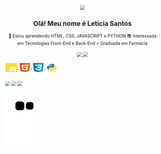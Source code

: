 
<div align="center">
<img src="https://user-images.githubusercontent.com/110691992/184910805-062d6eea-900a-4b4c-aeec-f8429dad1ba3.jpeg" width="200px" />
</div>

<div align="center">
  
## Olá! Meu nome é Letícia Santos

:seedling: Estou aprendendo HTML, CSS, JAVASCRIPT e PYTHON
:books: Interessada em Tecnologias Front-End e Back-End
:zap: Graduada em Farmácia
</div>

<div align="center">
  <a href="https://github.com/leticiadssantos">
  <img height="180em" src="https://github-readme-stats.vercel.app/api?username=leticiadssantos&show_icons=true&theme=dracula&include_all_commits=true&count_private=true"/>
  <img height="180em" src="https://github-readme-stats.vercel.app/api/top-langs/?username=rafaballerini&layout=compact&langs_count=7&theme=dracula"/>
</div>

<div style="display: inline_block"><br>
  <img align="center" alt="Rafa-Js" height="30" width="40" src="https://raw.githubusercontent.com/devicons/devicon/master/icons/javascript/javascript-plain.svg">
  <img align="center" alt="Rafa-HTML" height="30" width="40" src="https://raw.githubusercontent.com/devicons/devicon/master/icons/html5/html5-original.svg">
  <img align="center" alt="Rafa-CSS" height="30" width="40" src="https://raw.githubusercontent.com/devicons/devicon/master/icons/css3/css3-original.svg">
  <img align="center" alt="Rafa-Python" height="30" width="40" src="https://raw.githubusercontent.com/devicons/devicon/master/icons/python/python-original.svg">
 
</div>

##

<div>

  <a href="https://www.instagram.com/leh_dssantos/" target="_blank"><img src="https://img.shields.io/badge/-Instagram-%23E4405F?style=for-the-badge&logo=instagram&logoColor=white" target="_blank"></a>
 	<a href="https://www.twitch.tv/leh_sants" target="_blank"><img src="https://img.shields.io/badge/Twitch-9146FF?style=for-the-badge&logo=twitch&logoColor=white" target="_blank"></a>
  <a href = "mailto:leticia.dasilva@hotmail.com.br"><img src="https://img.shields.io/badge/Microsoft_Outlook-0078D4?style=for-the-badge&logo=microsoft-outlook&logoColor=white" target="_blank"></a>
  
</div>

![Snake animation](https://github.com/leticiadssantos/leticiadssantos/blob/output/github-contribution-grid-snake.svg)
